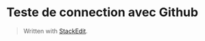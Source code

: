  # Teste de connection avec Github


> Written with [StackEdit](https://stackedit.io/).
<!--stackedit_data:
eyJoaXN0b3J5IjpbLTEwODMwMjAxOTFdfQ==
-->